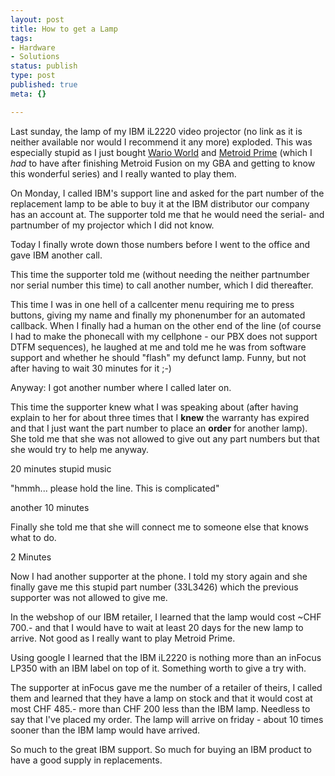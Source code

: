 ```yaml
---
layout: post
title: How to get a Lamp
tags:
- Hardware
- Solutions
status: publish
type: post
published: true
meta: {}

---
```

Last sunday, the lamp of my IBM iL2220 video projector (no link as it is neither available nor would I recommend it any more) exploded. This was especially stupid as I just bought <a href="http://www.nintendo.com/games/gamepage/gamepage_main.jsp?gameId=1272">Wario World</a> and <a href="http://www.metroid.com/prime/">Metroid Prime</a> (which I *had* to have after finishing Metroid Fusion on my GBA and getting to know this wonderful series) and I really wanted to play them.

On Monday, I called IBM's support line and asked for the part number of the replacement lamp to be able to buy it at the IBM distributor our company has an account at. The supporter told me that he would need the serial- and partnumber of my projector which I did not know.

Today I finally wrote down those numbers before I went to the office and gave IBM another call.

This time the supporter told me (without needing the neither partnumber nor serial number this time) to call another number, which I did thereafter.

This time I was in one hell of a callcenter menu requiring me to press buttons, giving my name and finally my phonenumber for an automated callback. When I finally had a human on the other end of the line (of course I had to make the phonecall with my cellphone - our PBX does not support DTFM sequences), he laughed at me and told me he was from software support and whether he should "flash" my defunct lamp. Funny, but not after having to wait 30 minutes for it ;-)

Anyway: I got another number where I called later on.

This time the supporter knew what I was speaking about (after having explain to her for about three times that I <b>knew</b> the warranty has expired and that I just want the part number to place an <b>order</b> for another lamp). She told me that she was not allowed to give out any part numbers but that she would try to help me anyway.

20 minutes stupid music

"hmmh... please hold the line. This is complicated"

another 10 minutes

Finally she told me that she will connect me to someone else that knows what to do.

2 Minutes

Now I had another supporter at the phone. I told my story again and she finally gave me this stupid part number (33L3426) which the previous supporter was not allowed to give me.

In the webshop of our IBM retailer, I learned that the lamp would cost ~CHF 700.- and that I would have to wait at least 20 days for the new lamp to arrive. Not good as I really want to play Metroid Prime.

Using google I learned that the IBM iL2220 is nothing more than an inFocus LP350 with an IBM label on top of it. Something worth to give a try with.

The supporter at inFocus gave me the number of a retailer of theirs, I called them and learned that they have a lamp on stock and that it would cost at most CHF 485.- more than CHF 200 less than the IBM lamp. Needless to say that I've placed my order. The lamp will arrive on friday - about 10 times sooner than the IBM lamp would have arrived.

So much to the great IBM support. So much for buying an IBM product to have a good supply in replacements.
